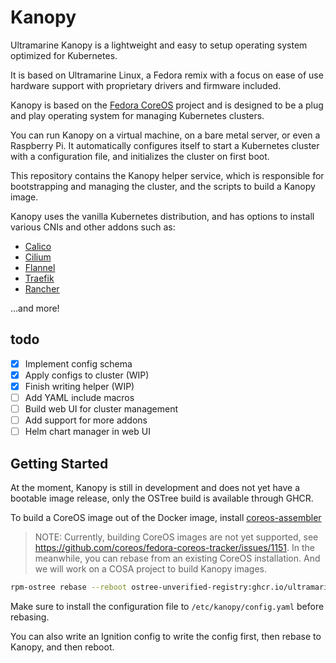 # Kanopy

Ultramarine Kanopy is a lightweight and easy to setup operating system optimized for Kubernetes.

It is based on Ultramarine Linux, a Fedora remix with a focus on ease of use hardware support with proprietary drivers and firmware included.

Kanopy is based on the [Fedora CoreOS](https://coreos.fedoraproject.org/) project and is designed to be a plug and play operating system for managing Kubernetes clusters.

You can run Kanopy on a virtual machine, on a bare metal server, or even a Raspberry Pi. It automatically configures itself to start a Kubernetes cluster with a configuration file, and initializes the cluster on first boot.

This repository contains the Kanopy helper service, which is responsible for bootstrapping and managing the cluster, and the scripts to build a Kanopy image.

Kanopy uses the vanilla Kubernetes distribution, and has options to install various CNIs and other addons such as:

- [Calico](https://www.projectcalico.org/)
- [Cilium](https://cilium.io/)
- [Flannel](https://github.com/flannel-io/flannel)
- [Traefik](https://traefik.io/)
- [Rancher](https://rancher.com/)

...and more!

## todo
- [x] Implement config schema
- [x] Apply configs to cluster (WIP)
- [x] Finish writing helper (WIP)
- [ ] Add YAML include macros
- [ ] Build web UI for cluster management
- [ ] Add support for more addons
- [ ] Helm chart manager in web UI

## Getting Started

At the moment, Kanopy is still in development and does not yet have a bootable image release, only the OSTree build is available through GHCR.

To build a CoreOS image out of the Docker image, install [coreos-assembler](https://coreos.github.io/coreos-assembler/)

> NOTE: Currently, building CoreOS images are not yet supported, see https://github.com/coreos/fedora-coreos-tracker/issues/1151. In the meanwhile, you can rebase from an existing CoreOS installation. And we will work on a COSA project to build Kanopy images.

```bash
rpm-ostree rebase --reboot ostree-unverified-registry:ghcr.io/ultramarine/kanopy:38
```

Make sure to install the configuration file to `/etc/kanopy/config.yaml` before rebasing.

You can also write an Ignition config to write the config first, then rebase to Kanopy, and then reboot.
